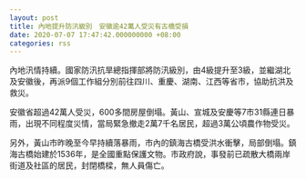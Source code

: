 ```yaml
---
layout: post
title: 內地提升防汛級別　安徽逾42萬人受災有古橋受損
date: 2020-07-07 17:47:42.000000000 +08:00
categories: rss
---
```


內地汛情持續。國家防汛抗旱總指揮部將防汛級別，由4級提升至3級，並繼湖北及安徽後，再派9個工作組分別前往四川、重慶、湖南、江西等省市，協助抗洪及救災。

安徽省超過42萬人受災，600多間房屋倒塌。黃山、宣城及安慶等7市31縣連日暴雨，出現不同程度災情，當局緊急撤走2萬7千名居民，超過3萬公頃農作物受災。

另外，黃山市昨晚至今早持續落暴雨，市內的鎮海古橋受洪水衝擊，局部倒塌。鎮海古橋始建於1536年，是全國重點保護文物。市政府說，事發前已疏散大橋兩岸街道及社區的居民，封閉橋樑，無人員傷亡。
